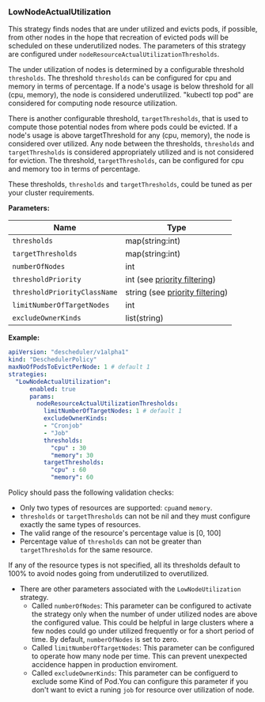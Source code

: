 ### LowNodeActualUtilization

This strategy finds nodes that are under utilized and evicts pods, if possible, from other nodes
in the hope that recreation of evicted pods will be scheduled on these underutilized nodes. The
parameters of this strategy are configured under `nodeResourceActualUtilizationThresholds`.

The under utilization of nodes is determined by a configurable threshold `thresholds`. The threshold
`thresholds` can be configured for cpu and memory in terms of percentage. If a node's
usage is below threshold for all (cpu, memory), the node is considered underutilized.
"kubectl top pod" are considered for computing node resource utilization.

There is another configurable threshold, `targetThresholds`, that is used to compute those potential nodes
from where pods could be evicted. If a node's usage is above targetThreshold for any (cpu, memory),
the node is considered over utilized. Any node between the thresholds, `thresholds` and `targetThresholds` is
considered appropriately utilized and is not considered for eviction. The threshold, `targetThresholds`,
can be configured for cpu and memory too in terms of percentage.

These thresholds, `thresholds` and `targetThresholds`, could be tuned as per your cluster requirements.

**Parameters:**

|Name|Type|
|---|---|
|`thresholds`|map(string:int)|
|`targetThresholds`|map(string:int)|
|`numberOfNodes`|int|
|`thresholdPriority`|int (see [priority filtering](#priority-filtering))|
|`thresholdPriorityClassName`|string (see [priority filtering](#priority-filtering))|
|`limitNumberOfTargetNodes`|int|
|`excludeOwnerKinds`|list(string)|

**Example:**

```yaml
apiVersion: "descheduler/v1alpha1"
kind: "DeschedulerPolicy"
maxNoOfPodsToEvictPerNode: 1 # default 1
strategies:
  "LowNodeActualUtilization":
      enabled: true
      params:
        nodeResourceActualUtilizationThresholds:
          limitNumberOfTargetNodes: 1 # default 1
          excludeOwnerKinds:
          - "Cronjob"
          - "Job"
          thresholds:
            "cpu" : 30
            "memory": 30
          targetThresholds:
            "cpu" : 60
            "memory": 60
```

Policy should pass the following validation checks:
* Only two types of resources are supported: `cpu`and `memory`.
* `thresholds` or `targetThresholds` can not be nil and they must configure exactly the same types of resources.
* The valid range of the resource's percentage value is \[0, 100\]
* Percentage value of `thresholds` can not be greater than `targetThresholds` for the same resource.

If any of the resource types is not specified, all its thresholds default to 100% to avoid nodes going
from underutilized to overutilized.

* There are other parameters associated with the `LowNodeUtilization` strategy.  
    - Called `numberOfNodes`: This parameter can be configured to activate the strategy only when the number of under utilized nodes
    are above the configured value. This could be helpful in large clusters where a few nodes could go
    under utilized frequently or for a short period of time. By default, `numberOfNodes` is set to zero.
    - Called `limitNumberOfTargetNodes`: This  parameter can be configured to operate how many node per time. This can prevent unexpected accidence happen in production enviroment.
    - Called `excludeOwnerKinds`: This parameter can be configuerd to exclude some Kind of Pod.You can configure this parameter if you don't want to evict a runing `job` for resource over utilization of node.